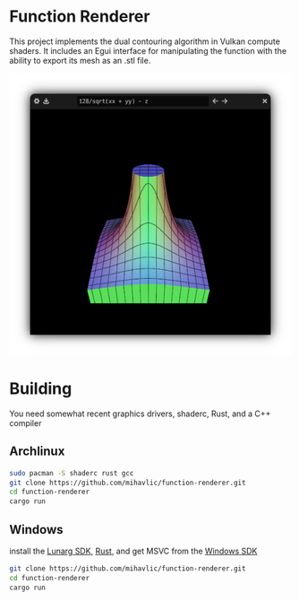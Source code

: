 # Function Renderer
This project implements the dual contouring algorithm in Vulkan compute shaders. It includes an Egui interface for manipulating the function with the ability to export its mesh as an .stl file.

![Screenshot of application](screenshot.png)

# Building
You need somewhat recent graphics drivers, shaderc, Rust, and a C++ compiler

## Archlinux
```sh
sudo pacman -S shaderc rust gcc
git clone https://github.com/mihavlic/function-renderer.git
cd function-renderer
cargo run
```

## Windows
install the [Lunarg SDK](https://vulkan.lunarg.com/), [Rust](https://www.rust-lang.org/tools/install), and get MSVC from the [Windows SDK](https://developer.microsoft.com/en-us/windows/downloads/windows-sdk/)
```sh
git clone https://github.com/mihavlic/function-renderer.git
cd function-renderer
cargo run
```
